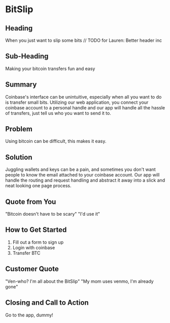 # BitSlip #

## Heading ##
  When you just want to slip some bits // TODO for Lauren: Better header inc

## Sub-Heading ##
  Making your bitcoin transfers fun and easy

## Summary ##
  Coinbase's interface can be unintuitive, especially when all you want to do is transfer small bits. Utilizing our web application, you connect your coinbase account to a personal handle and our app will handle all the hassle of transfers, just tell us who you want to send it to.  

## Problem ##
  Using bitcoin can be difficult, this makes it easy.

## Solution ##
  Juggling wallets and keys can be a pain, and sometimes you don't want people to know the email attached to your coinbase account. Our app will handle the routing and request handling and abstract it away into a slick and neat looking one page process.

## Quote from You ##
  "Bitcoin doesn't have to be scary"
  "I'd use it"

## How to Get Started ##
  1. Fill out a form to sign up
  2. Login with coinbase
  3. Transfer BTC

## Customer Quote ##
  "Ven-who? I'm all about the BitSlip"
  "My mom uses venmo, I'm already gone"

## Closing and Call to Action ##
  Go to the app, dummy! 
